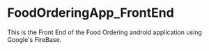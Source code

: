 # FoodOrderingApp_FrontEnd
This is the Front End of the Food Ordering android application using Google's FireBase.
